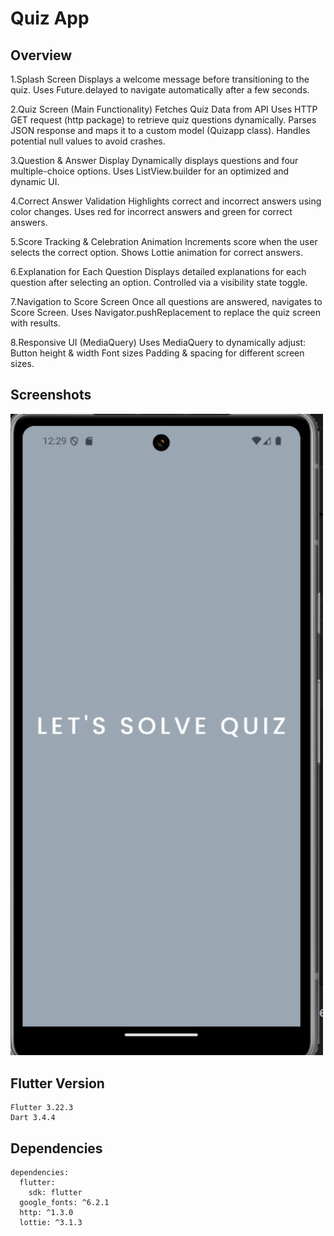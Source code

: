 # Quiz App

## Overview

1️.Splash Screen
Displays a welcome message before transitioning to the quiz.
Uses Future.delayed to navigate automatically after a few seconds.

2️.Quiz Screen (Main Functionality)
Fetches Quiz Data from API
Uses HTTP GET request (http package) to retrieve quiz questions dynamically.
Parses JSON response and maps it to a custom model (Quizapp class).
Handles potential null values to avoid crashes.

3.Question & Answer Display
Dynamically displays questions and four multiple-choice options.
Uses ListView.builder for an optimized and dynamic UI.

4.Correct Answer Validation
Highlights correct and incorrect answers using color changes.
Uses red for incorrect answers and green for correct answers.

5.Score Tracking & Celebration Animation
Increments score when the user selects the correct option.
Shows Lottie animation for correct answers.

6.Explanation for Each Question
Displays detailed explanations for each question after selecting an option.
Controlled via a visibility state toggle.

7.Navigation to Score Screen
Once all questions are answered, navigates to Score Screen.
Uses Navigator.pushReplacement to replace the quiz screen with results.

8.Responsive UI (MediaQuery)
Uses MediaQuery to dynamically adjust:
Button height & width
Font sizes
Padding & spacing for different screen sizes.


## Screenshots
<img src="images/splashscreen.png" alt="Screenshot" width="500">

## Flutter Version
```
Flutter 3.22.3
Dart 3.4.4 
```

## Dependencies

```
dependencies:
  flutter:
    sdk: flutter
  google_fonts: ^6.2.1
  http: ^1.3.0
  lottie: ^3.1.3
```